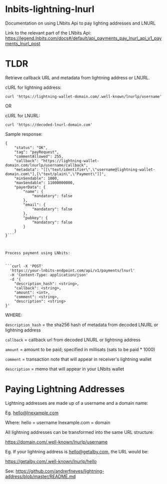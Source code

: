 # lnbits-lightning-lnurl
Documentation on using LNbits Api to pay lighting addresses and LNURL

Link to the relevant part of the LNbits Api: https://legend.lnbits.com/docs#/default/api_payments_pay_lnurl_api_v1_payments_lnurl_post

# TLDR

Retrieve callback URL and metadata from lightning address or LNURL.

cURL for lightning address:



``` curl 'https://lightning-wallet-domain.com/.well-known/lnurlp/username' ```

OR


cURL for LNURL:


``` curl 'https://decoded-lnurl-domain.com' ```


Sample response:

```
{
    "status": "OK",
    "tag": "payRequest",
    "commentAllowed": 255,
    "callback": "https://lightning-wallet-domain.com/lnurlp/username/callback",
    "metadata": "[[\"text/identifier\",\"username@lightning-wallet-domain.com\"],[\"text/plain\",\"Payment\"]]",
    "minSendable": 1000,
    "maxSendable": 11000000000,
    "payerData": {
        "name": {
            "mandatory": false
        },
        "email": {
            "mandatory": false
        },
        "pubkey": {
            "mandatory": false
        }
    }
}```



Process payment using LNbits:


```curl -X 'POST' 
  'https://your-lnbits-endpoint.com/api/v1/payments/lnurl' 
  -H 'Content-Type: application/json' 
  -d '{
    "description_hash": <string>,
    "callback": <string>,
    "amount": <int>,
    "comment": <string>,
    "description": <string>
}'
```


WHERE:

`description_hash` = the sha256 hash of metadata from decoded LNURL or lightning address  

`callback` = callback url from decoded LNURL or lightning address  

`amount` = amount to be paid; specified in millisats (sats to be paid * 1000)  

`comment` = transaction note that will appear in receiver's lightning wallet  

`description` = memo that will appear in your LNbits wallet  





# Paying Lightning Addresses

Lightning addresses are made up of a username and a domain name:

Eg. hello@lnexample.com

Where:
hello = username
lnexample.com = domain

All lightning addresses can be transformed into the same URL structure:

https://domain.com/.well-known/lnurlp/username

Eg. If your lightning address is hello@getalby.com, the URL would be:

https://getalby.com/.well-known/lnurlp/hello

See: https://github.com/andrerfneves/lightning-address/blob/master/README.md
